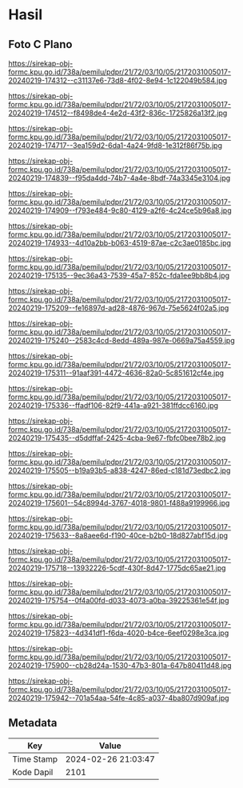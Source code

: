 # Hasil

## Foto C Plano

https://sirekap-obj-formc.kpu.go.id/738a/pemilu/pdpr/21/72/03/10/05/2172031005017-20240219-174312--c31137e6-73d8-4f02-8e94-1c122049b584.jpg

https://sirekap-obj-formc.kpu.go.id/738a/pemilu/pdpr/21/72/03/10/05/2172031005017-20240219-174512--f8498de4-4e2d-43f2-836c-1725826a13f2.jpg

https://sirekap-obj-formc.kpu.go.id/738a/pemilu/pdpr/21/72/03/10/05/2172031005017-20240219-174717--3ea159d2-6da1-4a24-9fd8-1e312f86f75b.jpg

https://sirekap-obj-formc.kpu.go.id/738a/pemilu/pdpr/21/72/03/10/05/2172031005017-20240219-174839--f95da4dd-74b7-4a4e-8bdf-74a3345e3104.jpg

https://sirekap-obj-formc.kpu.go.id/738a/pemilu/pdpr/21/72/03/10/05/2172031005017-20240219-174909--f793e484-9c80-4129-a2f6-4c24ce5b96a8.jpg

https://sirekap-obj-formc.kpu.go.id/738a/pemilu/pdpr/21/72/03/10/05/2172031005017-20240219-174933--4d10a2bb-b063-4519-87ae-c2c3ae0185bc.jpg

https://sirekap-obj-formc.kpu.go.id/738a/pemilu/pdpr/21/72/03/10/05/2172031005017-20240219-175135--9ec36a43-7539-45a7-852c-fda1ee9bb8b4.jpg

https://sirekap-obj-formc.kpu.go.id/738a/pemilu/pdpr/21/72/03/10/05/2172031005017-20240219-175209--fe16897d-ad28-4876-967d-75e5624f02a5.jpg

https://sirekap-obj-formc.kpu.go.id/738a/pemilu/pdpr/21/72/03/10/05/2172031005017-20240219-175240--2583c4cd-8edd-489a-987e-0669a75a4559.jpg

https://sirekap-obj-formc.kpu.go.id/738a/pemilu/pdpr/21/72/03/10/05/2172031005017-20240219-175311--91aaf391-4472-4636-82a0-5c851612cf4e.jpg

https://sirekap-obj-formc.kpu.go.id/738a/pemilu/pdpr/21/72/03/10/05/2172031005017-20240219-175336--ffadf106-82f9-441a-a921-381ffdcc6160.jpg

https://sirekap-obj-formc.kpu.go.id/738a/pemilu/pdpr/21/72/03/10/05/2172031005017-20240219-175435--d5ddffaf-2425-4cba-9e67-fbfc0bee78b2.jpg

https://sirekap-obj-formc.kpu.go.id/738a/pemilu/pdpr/21/72/03/10/05/2172031005017-20240219-175505--b19a93b5-a838-4247-86ed-c181d73edbc2.jpg

https://sirekap-obj-formc.kpu.go.id/738a/pemilu/pdpr/21/72/03/10/05/2172031005017-20240219-175601--54c8994d-3767-4018-9801-f488a9199966.jpg

https://sirekap-obj-formc.kpu.go.id/738a/pemilu/pdpr/21/72/03/10/05/2172031005017-20240219-175633--8a8aee6d-f190-40ce-b2b0-18d827abf15d.jpg

https://sirekap-obj-formc.kpu.go.id/738a/pemilu/pdpr/21/72/03/10/05/2172031005017-20240219-175718--13932226-5cdf-430f-8d47-1775dc65ae21.jpg

https://sirekap-obj-formc.kpu.go.id/738a/pemilu/pdpr/21/72/03/10/05/2172031005017-20240219-175754--0f4a00fd-d033-4073-a0ba-39225361e54f.jpg

https://sirekap-obj-formc.kpu.go.id/738a/pemilu/pdpr/21/72/03/10/05/2172031005017-20240219-175823--4d341df1-f6da-4020-b4ce-6eef0298e3ca.jpg

https://sirekap-obj-formc.kpu.go.id/738a/pemilu/pdpr/21/72/03/10/05/2172031005017-20240219-175900--cb28d24a-1530-47b3-801a-647b80411d48.jpg

https://sirekap-obj-formc.kpu.go.id/738a/pemilu/pdpr/21/72/03/10/05/2172031005017-20240219-175942--701a54aa-54fe-4c85-a037-4ba807d909af.jpg


## Metadata

| Key        | Value               |
| ---------- | ------------------- |
| Time Stamp | 2024-02-26 21:03:47 |
| Kode Dapil | 2101                |



